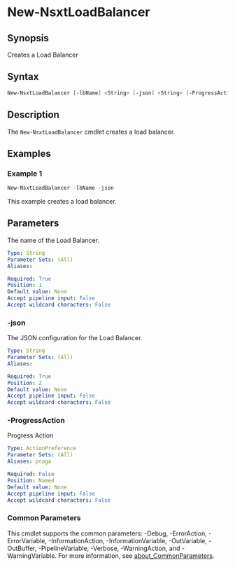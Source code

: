 # New-NsxtLoadBalancer

## Synopsis

Creates a Load Balancer

## Syntax

```powershell
New-NsxtLoadBalancer [-lbName] <String> [-json] <String> [-ProgressAction <ActionPreference>] [<CommonParameters>]
```

## Description

The `New-NsxtLoadBalancer` cmdlet creates a load balancer.

## Examples

### Example 1

```powershell
New-NsxtLoadBalancer -lbName -json
```

This example creates a load balancer.

## Parameters

The name of the Load Balancer.

```yaml
Type: String
Parameter Sets: (All)
Aliases:

Required: True
Position: 1
Default value: None
Accept pipeline input: False
Accept wildcard characters: False
```

### -json

The JSON configuration for the Load Balancer.

```yaml
Type: String
Parameter Sets: (All)
Aliases:

Required: True
Position: 2
Default value: None
Accept pipeline input: False
Accept wildcard characters: False
```

### -ProgressAction

Progress Action

```yaml
Type: ActionPreference
Parameter Sets: (All)
Aliases: proga

Required: False
Position: Named
Default value: None
Accept pipeline input: False
Accept wildcard characters: False
```

### Common Parameters

This cmdlet supports the common parameters: -Debug, -ErrorAction, -ErrorVariable, -InformationAction, -InformationVariable, -OutVariable, -OutBuffer, -PipelineVariable, -Verbose, -WarningAction, and -WarningVariable. For more information, see [about_CommonParameters](http://go.microsoft.com/fwlink/?LinkID=113216).
